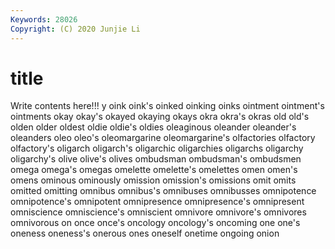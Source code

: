 ```yaml
---
Keywords: 28026
Copyright: (C) 2020 Junjie Li
---
```


# title

Write contents here!!!
y 
oink
oink's 
oinked 
oinking 
oinks 
ointment 
ointment's 
ointments 
okay 
okay's 
okayed
okaying 
okays 
okra 
okra's 
okras 
old 
old's 
olden 
older 
oldest
oldie 
oldie's 
oldies 
oleaginous 
oleander 
oleander's 
oleanders 
oleo 
oleo's 
oleomargarine
oleomargarine's 
olfactories 
olfactory 
olfactory's 
oligarch 
oligarch's 
oligarchic 
oligarchies 
oligarchs 
oligarchy
oligarchy's 
olive 
olive's 
olives 
ombudsman 
ombudsman's 
ombudsmen 
omega 
omega's 
omegas
omelette 
omelette's 
omelettes 
omen 
omen's 
omens 
ominous 
ominously 
omission 
omission's
omissions 
omit 
omits 
omitted 
omitting 
omnibus 
omnibus's 
omnibuses 
omnibusses 
omnipotence
omnipotence's 
omnipotent 
omnipresence 
omnipresence's 
omnipresent 
omniscience 
omniscience's 
omniscient 
omnivore 
omnivore's
omnivores 
omnivorous 
on 
once 
once's 
oncology 
oncology's 
oncoming 
one 
one's
oneness 
oneness's 
onerous 
ones 
oneself 
onetime 
ongoing 
onion 
